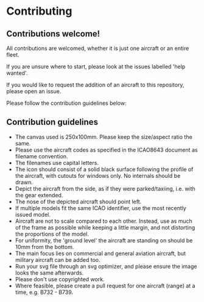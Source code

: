 # Contributing

## Contributions welcome!
All contributions are welcomed, whether it is just one aircraft or an entire fleet.

If you are unsure where to start, please look at the issues labelled 'help wanted'.

If you would like to request the addition of an aircraft to this repository, please open an issue.

Please follow the contribution guidelines below:

## Contribution guidelines
* The canvas used is 250x100mm. Please keep the size/aspect ratio the same.
* Please use the aircraft codes as specified in the ICAO8643 document as filename convention.
* The filenames use capital letters.
* The icon should consist of a solid black surface following the profile of the aircraft, with cutouts for windows only. No internals should be drawn.
* Depict the aircraft from the side, as if they were parked/taxiing, i.e. with the gear extended.
* The nose of the depicted aircraft should point left.
* If multiple models fit the same ICAO identifier, use the most recently issued model. 
* Aircraft are not to scale compared to each other. Instead, use as much of the frame as possible while keeping a little margin, and not distorting the proportions of the model.
* For uniformity, the 'ground level' the aircraft are standing on should be 10mm from the bottom.
* The main focus lies on commercial and general aviation aircraft, but military aircraft can be added too.
* Run your svg file through an svg optimizer, and please ensure the image looks the same afterwards.
* Please don't use copyrighted work.
* Where feasible, please create a pull request for one aircraft (range) at a time, e.g. B732 - B739.

